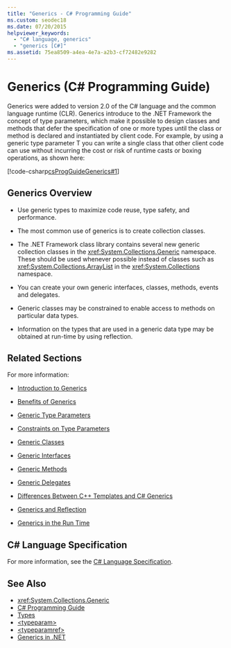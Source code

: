 ```yaml
---
title: "Generics - C# Programming Guide"
ms.custom: seodec18
ms.date: 07/20/2015
helpviewer_keywords: 
  - "C# language, generics"
  - "generics [C#]"
ms.assetid: 75ea8509-a4ea-4e7a-a2b3-cf72482e9282
---
```

# Generics (C# Programming Guide)
Generics were added to version 2.0 of the C# language and the common language runtime (CLR). Generics introduce to the .NET Framework the concept of type parameters, which make it possible to design classes and methods that defer the specification of one or more types until the class or method is declared and instantiated by client code. For example, by using a generic type parameter T you can write a single class that other client code can use without incurring the cost or risk of runtime casts or boxing operations, as shown here:  
  
 [!code-csharp[csProgGuideGenerics#1](../../../csharp/programming-guide/generics/codesnippet/CSharp/index_1.cs)]  
  
## Generics Overview  
  
-   Use generic types to maximize code reuse, type safety, and performance.  
  
-   The most common use of generics is to create collection classes.  
  
-   The .NET Framework class library contains several new generic collection classes in the <xref:System.Collections.Generic> namespace. These should be used whenever possible instead of classes such as <xref:System.Collections.ArrayList> in the <xref:System.Collections> namespace.  
  
-   You can create your own generic interfaces, classes, methods, events and delegates.  
  
-   Generic classes may be constrained to enable access to methods on particular data types.  
  
-   Information on the types that are used in a generic data type may be obtained at run-time by using reflection.  
  
## Related Sections  
 For more information:  
  
-   [Introduction to Generics](../../../csharp/programming-guide/generics/introduction-to-generics.md)  
  
-   [Benefits of Generics](../../../csharp/programming-guide/generics/benefits-of-generics.md)  
  
-   [Generic Type Parameters](../../../csharp/programming-guide/generics/generic-type-parameters.md)  
  
-   [Constraints on Type Parameters](../../../csharp/programming-guide/generics/constraints-on-type-parameters.md)  
  
-   [Generic Classes](../../../csharp/programming-guide/generics/generic-classes.md)  
  
-   [Generic Interfaces](../../../csharp/programming-guide/generics/generic-interfaces.md)  
  
-   [Generic Methods](../../../csharp/programming-guide/generics/generic-methods.md)  
  
-   [Generic Delegates](../../../csharp/programming-guide/generics/generic-delegates.md)  
  
-   [Differences Between C++ Templates and C# Generics](../../../csharp/programming-guide/generics/differences-between-cpp-templates-and-csharp-generics.md)  
  
-   [Generics and Reflection](../../../csharp/programming-guide/generics/generics-and-reflection.md)  
  
-   [Generics in the Run Time](../../../csharp/programming-guide/generics/generics-in-the-run-time.md)  
  
## C# Language Specification  
 For more information, see the [C# Language Specification](~/_csharplang/spec/types.md#constructed-types).  
  
## See Also

- <xref:System.Collections.Generic>  
- [C# Programming Guide](../../../csharp/programming-guide/index.md)  
- [Types](../../../csharp/programming-guide/types/index.md)  
- [\<typeparam>](../../../csharp/programming-guide/xmldoc/typeparam.md)  
- [\<typeparamref>](../../../csharp/programming-guide/xmldoc/typeparamref.md)  
- [Generics in .NET](../../../standard/generics/index.md)  